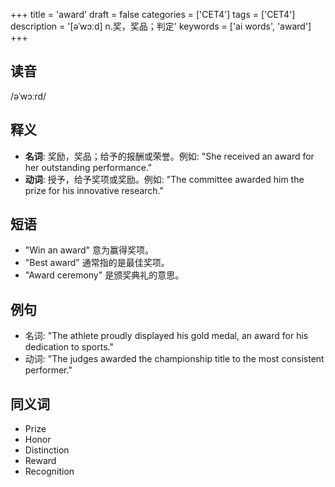 +++
title = 'award'
draft = false
categories = ['CET4']
tags = ['CET4']
description = '[əˈwɔːd] n.奖，奖品；判定'
keywords = ['ai words', 'award']
+++

## 读音
/əˈwɔːrd/

## 释义
- **名词**: 奖励，奖品；给予的报酬或荣誉。例如: "She received an award for her outstanding performance."
- **动词**: 授予，给予奖项或奖励。例如: "The committee awarded him the prize for his innovative research."

## 短语
- "Win an award" 意为赢得奖项。
- "Best award" 通常指的是最佳奖项。
- "Award ceremony" 是颁奖典礼的意思。

## 例句
- 名词: "The athlete proudly displayed his gold medal, an award for his dedication to sports."
- 动词: "The judges awarded the championship title to the most consistent performer."
  
## 同义词
- Prize
- Honor
- Distinction
- Reward
- Recognition
